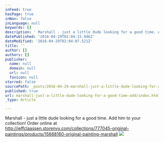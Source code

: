 ```yaml
---
inFeed: true
hasPage: true
inNav: false
inLanguage: null
keywords: []
description: ' Marshall - just a little dude looking for a good time. Add him to your collection! Order online at http://jeffclaassen.storenvy.com/collections/777045-original-paintings/products/15668160-original-painting-marshall'
datePublished: '2016-04-29T02:04:15.946Z'
dateModified: '2016-04-29T02:04:07.521Z'
title: ''
author: []
authors: []
publisher:
  name: null
  domain: null
  url: null
  favicon: null
starred: false
sourcePath: _posts/2016-04-29-marshall-just-a-little-dude-looking-for-a-good-time-add.md
published: true
url: marshall-just-a-little-dude-looking-for-a-good-time-add/index.html
_type: Article

---
```

Marshall - just a little dude looking for a good time. Add him to your collection! Order online at http://jeffclaassen.storenvy.com/collections/777045-original-paintings/products/15668160-original-painting-marshall
![](http://jeffclaassen.com/gallery/painting/2016/marshall_01.jpg)